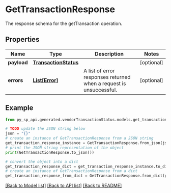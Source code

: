 # GetTransactionResponse

The response schema for the getTransaction operation.

## Properties

Name | Type | Description | Notes
------------ | ------------- | ------------- | -------------
**payload** | [**TransactionStatus**](TransactionStatus.md) |  | [optional] 
**errors** | [**List[Error]**](Error.md) | A list of error responses returned when a request is unsuccessful. | [optional] 

## Example

```python
from py_sp_api.generated.vendorTransactionStatus.models.get_transaction_response import GetTransactionResponse

# TODO update the JSON string below
json = "{}"
# create an instance of GetTransactionResponse from a JSON string
get_transaction_response_instance = GetTransactionResponse.from_json(json)
# print the JSON string representation of the object
print(GetTransactionResponse.to_json())

# convert the object into a dict
get_transaction_response_dict = get_transaction_response_instance.to_dict()
# create an instance of GetTransactionResponse from a dict
get_transaction_response_from_dict = GetTransactionResponse.from_dict(get_transaction_response_dict)
```
[[Back to Model list]](../README.md#documentation-for-models) [[Back to API list]](../README.md#documentation-for-api-endpoints) [[Back to README]](../README.md)


